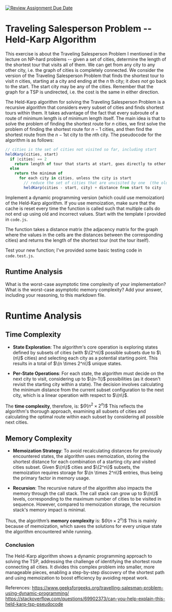 [![Review Assignment Due Date](https://classroom.github.com/assets/deadline-readme-button-24ddc0f5d75046c5622901739e7c5dd533143b0c8e959d652212380cedb1ea36.svg)](https://classroom.github.com/a/KdVea3AG)
# Traveling Salesperson Problem -- Held-Karp Algorithm

This exercise is about the Traveling Salesperson Problem I mentioned in the
lecture on NP-hard problems -- given a set of cities, determine the length of
the shortest tour that visits all of them. We can get from any city to any other
city, i.e. the graph of cities is completely connected. We consider the version
of the Traveling Salesperson Problem that finds the shortest tour to visit $n$
cities, starting at a city and ending at the $n$ th city; it *does not* go
back to the start. The start city may be any of the cities. Remember that the
graph for a TSP is undirected, i.e. the cost is the same in either direction.

The Held-Karp algorithm for solving the Traveling Salesperson Problem is a
recursive algorithm that considers every subset of cities and finds shortest
tours within them. It takes advantage of the fact that every subroute of a route
of minimum length is of minimum length itself. The main idea is that to solve
the problem of finding the shortest route for $n$ cities, we first solve the
problem of finding the shortest route for $n-1$ cities, and then find the
shortest route from the $n-1$st city to the $n$th city. The pseudocode for the
algorithm is as follows:

```javascript
// cities is the set of cities not visited so far, including start
heldKarp(cities, start)
  if |cities| == 2
    return length of tour that starts at start, goes directly to other city in cities
  else
    return the minimum of
      for each city in cities, unless the city is start
        // reduce the set of cities that are unvisited by one  (the old start), set the new start, add on the distance from old start to new start
        heldKarp(cities - start, city) + distance from start to city
```

Implement a dynamic programming version (which could use memoization) of the
Held-Karp algorithm. If you use memoization, make sure that the cache is reset
every time the function is called such that multiple calls do not end up using
old and incorrect values. Start with the template I provided in `code.js`.

The function takes a distance matrix (the adjacency matrix for the graph where
the values in the cells are the distances between the corresponding cities) and
returns the length of the shortest tour (not the tour itself).

Test your new function; I've provided some basic testing code in `code.test.js`.

## Runtime Analysis

What is the worst-case asymptotic time complexity of your implementation? What
is the worst-case asymptotic memory complexity? Add your answer, including your
reasoning, to this markdown file.

# Runtime Analysis

## Time Complexity

- **State Exploration**: The algorithm's core operation is exploring states defined by subsets of cities (with $\(2^n\)$ possible subsets due to $\(n\)$ cities) and selecting each city as a potential starting point. This results in a total of $\(n \times 2^n\)$ unique states.
  
- **Per-State Operations**: For each state, the algorithm must decide on the next city to visit, considering up to $\(n-1\)$ possibilities (as it doesn't revisit the starting city within a state). The decision involves calculating the minimum distance from the current subset configuration to the next city, which is a linear operation with respect to $\(n\)$.

The **time complexity**, therefore, is: $$Θ(n^2 \times 2^n)\$$ This reflects the algorithm's thorough approach, examining all subsets of cities and calculating the optimal route within each subset by considering all possible next cities.

## Memory Complexity

- **Memoization Strategy**: To avoid recalculating distances for previously encountered states, the algorithm uses memoization, storing the shortest distance for each combination of a starting city and visited cities subset. Given $\(n\)$ cities and $\(2^n\)$ subsets, the memoization requires storage for $\(n \times 2^n\)$ entries, thus being the primary factor in memory usage.
  
- **Recursion**: The recursive nature of the algorithm also impacts the memory through the call stack. The call stack can grow up to $\(n\)$ levels, corresponding to the maximum number of cities to be visited in sequence. However, compared to memoization storage, the recursion stack's memory impact is minimal.

Thus, the algorithm’s **memory complexity** is: $$Θ(n \times 2^n)\$$ 
This is mainly because of memoization, which saves the solutions for every unique state the algorithm encountered while running.

### Conclusion

The Held-Karp algorithm shows a dynamic programming approach to solving the TSP, addressing the challenge of identifying the shortest route connecting all cities. It divides this complex problem into smaller, more manageable pieces, enabling a step-by-step discovery of the shortest path and using memoization to boost efficiency by avoiding repeat work.

References: https://www.geeksforgeeks.org/travelling-salesman-problem-using-dynamic-programming/
https://stackoverflow.com/questions/69902373/can-you-help-explain-this-held-karp-tsp-pseudocode
